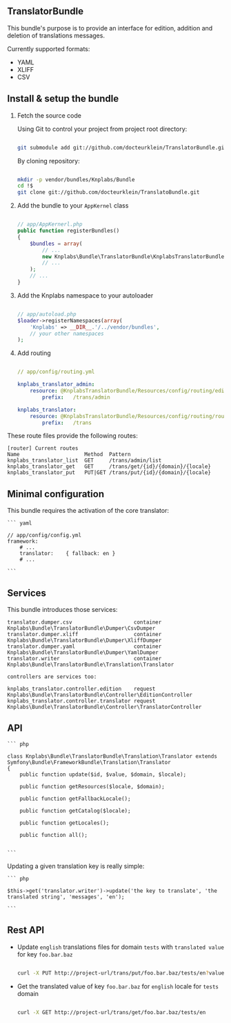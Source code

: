 
## TranslatorBundle

This bundle's purpose is to provide an interface for edition, addition and deletion
of translations messages.

Currently supported formats:

*   YAML
*   XLIFF
*   CSV


Install & setup the bundle
--------------------------

1.  Fetch the source code

    Using Git to control your project from project root directory:
    
    ``` bash 

    git submodule add git://github.com/docteurklein/TranslatorBundle.git vendor/bundles/Knplabs/Bundle/TranslatorBundle

    ```
        
    By cloning repository:
    
    ``` bash 

    mkdir -p vendor/bundles/Knplabs/Bundle
    cd !$
    git clone git://github.com/docteurklein/TranslatoBundle.git

    ```

2.  Add the bundle to your `AppKernel` class

    ``` php

    // app/AppKernerl.php
    public function registerBundles()
    {
        $bundles = array(
            // ...
            new Knplabs\Bundle\TranslatorBundle\KnplabsTranslatorBundle,
            // ...
        );
        // ...
    }
    
    ```

3.  Add the Knplabs namespace to your autoloader

    ```php

    // app/autoload.php
    $loader->registerNamespaces(array(
        'Knplabs' => __DIR__.'/../vendor/bundles',
        // your other namespaces
    );

    ```

4.  Add routing

    ``` yaml

    // app/config/routing.yml

    knplabs_translator_admin:
        resource: @KnplabsTranslatorBundle/Resources/config/routing/edition.yml
            prefix:   /trans/admin

    knplabs_translator:
        resource: @KnplabsTranslatorBundle/Resources/config/routing/routing.yml
            prefix:   /trans

    ```

These route files provide the following routes:

    [router] Current routes
    Name                     Method  Pattern
    knplabs_translator_list  GET     /trans/admin/list
    knplabs_translator_get   GET     /trans/get/{id}/{domain}/{locale}
    knplabs_translator_put   PUT|GET /trans/put/{id}/{domain}/{locale}



Minimal configuration
---------------------

This bundle requires the activation of the core translator:


    ``` yaml

    // app/config/config.yml
    framework:
        # ...
        translator:    { fallback: en }
        # ...

    ```


Services
--------

This bundle introduces those services:

    translator.dumper.csv                    container Knplabs\Bundle\TranslatorBundle\Dumper\CsvDumper
    translator.dumper.xliff                  container Knplabs\Bundle\TranslatorBundle\Dumper\XliffDumper
    translator.dumper.yaml                   container Knplabs\Bundle\TranslatorBundle\Dumper\YamlDumper
    translator.writer                        container Knplabs\Bundle\TranslatorBundle\Translation\Translator

    controllers are services too:

    knplabs_translator.controller.edition    request   Knplabs\Bundle\TranslatorBundle\Controller\EditionController
    knplabs_translator.controller.translator request   Knplabs\Bundle\TranslatorBundle\Controller\TranslatorController


API
---

    ``` php

    class Knplabs\Bundle\TranslatorBundle\Translation\Translator extends Symfony\Bundle\FrameworkBundle\Translation\Translator
    {
        public function update($id, $value, $domain, $locale);

        public function getResources($locale, $domain);

        public function getFallbackLocale();

        public function getCatalog($locale);

        public function getLocales();

        public function all();


    ```

Updating a given translation key is really simple:


    ``` php

    $this->get('translator.writer')->update('the key to translate', 'the translated string', 'messages', 'en');

    ```


Rest API
--------

*   Update `english` translations files for domain `tests` with `translated value` for key `foo.bar.baz`

    ``` bash

    curl -X PUT http://project-url/trans/put/foo.bar.baz/tests/en?value=translated+value

    ```

*   Get the translated value of key `foo.bar.baz` for `english` locale for `tests` domain

    ``` bash

    curl -X GET http://project-url/trans/get/foo.bar.baz/tests/en

    ```
